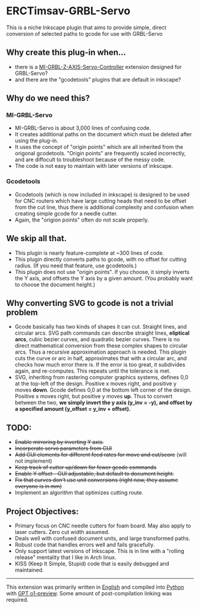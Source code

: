 # ERCTimsav-GRBL-Servo
This is a niche Inkscape plugin that aims to provide simple, direct conversion of selected paths to gcode for use with GRBL-Servo

## Why create this plug-in when...
 - there is a [MI-GRBL-Z-AXIS-Servo-Controller](https://github.com/ikae/MI-GRBL-Z-AXIS-Servo-Controller) extension designed for GRBL-Servo?
 - and there are the "gcodetools" plugins that are default in inkscape?

## Why do we need this?
### MI-GRBL-Servo
 - MI-GRBL-Servo is about 3,000 lines of confusing code.
 - It creates additional paths on the document which must be deleted after using the plug-in.
 - It uses the concept of "origin points" which are all inherited from the origonal gcodetools. "Origin points" are frequently scaled incorrectly, and are diffocult to troubleshoot because of the messy code.
 - The code is not easy to maintain with later versions of inkscape.

### Gcodetools
 - Gcodetools (which is now included in inkscape) is designed to be used for CNC routers which have large cutting heads that need to be offset from the cut line, thus there is additional complexity and confusion when creating simple gcode for a needle cutter.
 - Again, the "origion points" often do not scale properly.

## We skip all that.

 - This plugin is nearly feature-complete at ~300 lines of code.
 - This plugin directly converts paths to gcode, with no offset for cutting radius. (If you need that feature, use gcodetools.)
 - This plugin does not use "origin points". If you choose, it simply inverts the Y axis, and offsets the Y axis by a given amount. (You probably want to choose the document height.)

## Why converting SVG to gcode is not a trivial problem

 - Gcode basically has two kinds of shapes it can cut. Straight lines, and circular arcs. SVG path commands can describe straight lines, **eliptical arcs**, cubic bezier curves, and quadratic bezier curves. There is no direct mathematical conversion from these complex shapes to circular arcs. Thus a recursive approximation approach is needed. This plugin cuts the curve or arc in half, approximates that with a circular arc, and checks how much error there is. If the error is too great, it subdivides again, and re-computes. This repeats until the tolerance is met.
 - SVG, inheriting from rastering computer graphics systems, defines 0,0 at the top-left of the design. Positive x moves right, and positive y moves **down**. Gcode defines 0,0 at the bottom left corner of the design. Positive x moves right, but positive y moves **up**. Thus to convert between the two, **we simply invert the y axis (y_inv = -y), and offset by a specified amount (y_offset = y_inv + offset).**


## TODO:
 - ~~Enable mirroring by inverting Y axis.~~
 - ~~Incorperate servo parameters from GUI~~
 - ~~Add GUI elements for different feed rates for move and cut/score~~ (will not implement)
 - ~~Keep track of cutter up/down for fewer gcode commands~~
 - ~~Enable Y offset - GUI adjustable, but default to document height.~~
 - ~~Fix that curves don't use unit conversions (right now, they assume everyone is in mm)~~
 - Implement an algorithm that optimizes cutting route.

## Project Objectives:
 - Primary focus on CNC needle cutters for foam board. May also apply to laser cutters. Zero cut width assumed.
 - Deals well with confused document units, and large transformed paths.
 - Robust code that handles errors well and fails gracefully.
 - Only support latest versions of Inkscape. This is in line with a "rolling release" mentality that I like in Arch linux.
 - KISS (Keep It Simple, Stupid) code that is easily debugged and maintained.

 ---

 This extension was primarily written in [English](https://en.wikipedia.org/wiki/English_language) and compiled into [Python](https://en.wikipedia.org/wiki/Python_(programming_language)) with [GPT o1-preview](https://openai.com/o1/). Some amount of post-compilation linking was required.
